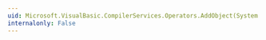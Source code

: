 ```yaml
---
uid: Microsoft.VisualBasic.CompilerServices.Operators.AddObject(System.Object,System.Object)
internalonly: False
---
```

